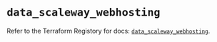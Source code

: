 # `data_scaleway_webhosting`

Refer to the Terraform Registory for docs: [`data_scaleway_webhosting`](https://registry.terraform.io/providers/scaleway/scaleway/2.27.0/docs/data-sources/webhosting).
